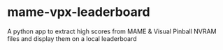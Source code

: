 # mame-vpx-leaderboard
A python app to extract high scores from MAME &amp; Visual Pinball NVRAM files and display them on a local leaderboard
